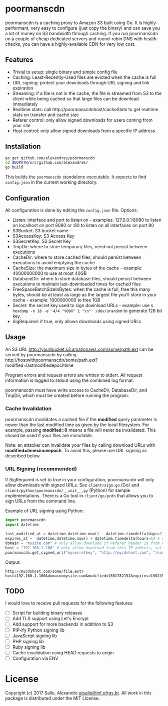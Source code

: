 # poormanscdn

poormanscdn is a caching proxy to Amazon S3 built using Go. It is highly performant, very easy to configure (just copy the binary) and can save you a lot of money on S3 bandwidth through caching. If you run poormanscdn on a couple of cheap dedicated servers and round-robin DNS with health-checks, you can have a highly-available CDN for very low cost.   

## Features

- Trivial to setup: single binary and simple config file
- Caching: Least-Recently-Used files are evicted when the cache is full
- URL signing: protect your downloads through URL signing and link expiration
- Streaming: if a file is not in the cache, the file is streamed from S3 to the client while being cached so that large files can be download immediately
- Realtime stats: call http://poormanscdnhost/cacheStats to get realtime stats on transfer and cache size
- Referer control: only allow signed downloads for users coming from your site
- Host control: only allow signed downloads from a specific IP address

## Installation

```bash
go get github.com/alexandres/poormanscdn
cd $GOPATH/src/github.com/alexandres/
go build
```

This builds the `poormanscdn` standalone executable. It expects to find `config.json` in the current working directory.

## Configuration

All configuration is done by editing the `config.json` file. Options:

- Listen: interface and port to listen on - examples: 127.0.0.1:8080 to listen on localhost on port 8080 or :80 to listen on all interfaces on port 80
- S3Bucket: S3 bucket name
- S3AccessKey: S3 Access Key
- S3SecretKey: S3 Secret Key
- TmpDir: where to store temporary files, need not persist between executions
- CacheDir: where to store cached files, should persist between executions to avoid emptying the cache
- CacheSize: the maximum size in bytes of the cache - example: 40000000000 to use at most 40GB
- DatabaseDir: where to store database files, should persist between executions to maintain last-downloaded times for cached files
- FreeSpaceBatchSizeInBytes: when the cache is full, free this many bytes, should be at least as large as the largest file you'll store in your cache - example: 1000000000 to free 1GB
- Secret: the secret key used to sign download URLs - example: use `$ hexdump -n 16 -e '4/4 "%08X" 1 "\n"' /dev/urandom` to generate 128 bit key.
- SigRequired: if true, only allows downloads using signed URLs

## Usage

An S3 URL http://yourbucket.s3.amazonaws.com/some/path.ext can be served by poormanscdn by calling http://hostwithpoormanscdn/some/path.ext?modified=lastmodifiedepochtime

Program errors and request errors are written to stderr. All request information is logged to stdout using the combined log format.

poormanscdn must have write access to CacheDir, DatabaseDir, and TmpDir, which must be created before running the program.

### Cache Invalidation

poormanscdn invalidates a cached file if the **modified** query parameter is newer than the last modified time as given by the local filesystem. For example, passing **modified=0** means a file will never be invalidated. This should be used if your files are immutable. 

Note: an attacker can invalidate your files by calling download URLs with **modified=timesinceepoch**. To avoid this, please use URL signing as described below.

### URL Signing (recommended)

If SigRequired is set to true in your configuration, poormanscdn will only allow downloads with signed URLs. See `client/sign.go` (Go) and `client/python/poormanscdn/__init__.py` (Python) for sample implementations. There is a Go tool in `client/go/pcdn` that allows you to sign URLs from the command line.

Example of URL signing using Python:

```python
import poormanscdn
import datetime

last_modified_at = datetime.datetime.now() - datetime.timedelta(days=7) # file changes weekly
expires_at =  datetime.datetime.now() + datetime.timedelta(hours=1) # signed URL expires in 1 hour
domain = "mysite.com" # only allow download if Referer header is from mysite.com, set to "" to allow from any Referer
host = "192.168.1.100" # only allow download from this IP address, set to "" to allow from any IP
poormanscdn.get_signed_url("mysecretkey", "http://mycdnhost.com", "/some/file.ext", last_modified_at, expires_at, restrict_domain=domain, restrict_host=host)
```

Output:

```
http://mycdnhost.com/some/file.ext?host=192.168.1.100&domain=mysite.com&modified=1501782152&expires=1502390552&sig=ecde6a75971086e4f01fdd14616c62f787ef2b40
```

## TODO

I would love to receive pull requests for the following features:

- [ ] Script for building binary releases
- [ ] Add TLS support using Let's Encrypt
- [ ] Add support for more backends in addition to S3
- [ ] PIP-ify Python signing lib
- [ ] JavaScript signing lib
- [ ] PHP signing lib
- [ ] Ruby signing lib
- [ ] Cache invalidation using HEAD requests to origin
- [ ] Configuration via ENV

# License

Copyright (c) 2017 Salle, Alexandre <atsalle@inf.ufrgs.br>. All work in this package is distributed under the MIT License.
